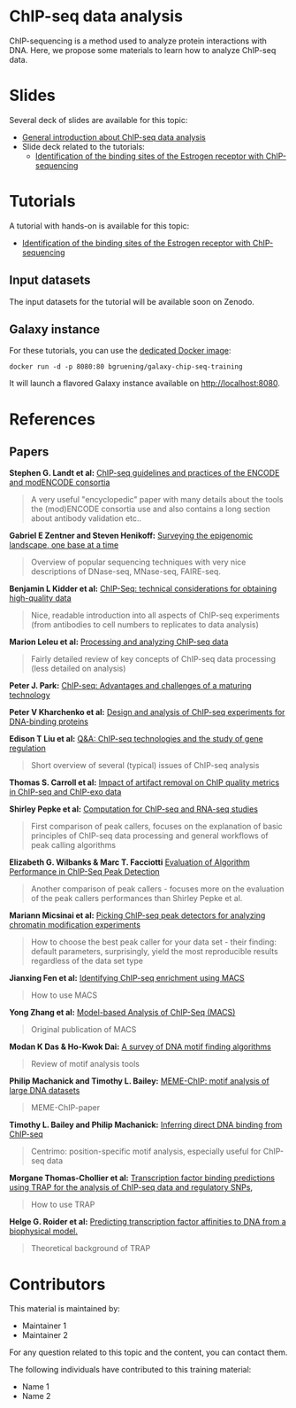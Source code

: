 ChIP-seq data analysis
======================

ChIP-sequencing is a method used to analyze protein interactions with DNA.
Here, we propose some materials to learn how to analyze ChIP-seq data.

# Slides

Several deck of slides are available for this topic:

- [General introduction about ChIP-seq data analysis](http://bgruening.github.io/training-material/ChIP-Seq/slides/)
- Slide deck related to the tutorials:
    - [Identification of the binding sites of the Estrogen receptor with ChIP-sequencing](http://bgruening.github.io/training-material/ChIP-Seq/slides/estrogen_receptor_binding_site_identification.html)

# Tutorials

A tutorial with hands-on is available for this topic:

- [Identification of the binding sites of the Estrogen receptor with ChIP-sequencing](tutorials/estrogen_receptor_binding_site_identification.md)

## Input datasets

The input datasets for the tutorial will be available soon on Zenodo.

## Galaxy instance

For these tutorials, you can use the [dedicated Docker image](docker/README.md):

```
docker run -d -p 8080:80 bgruening/galaxy-chip-seq-training
```

It will launch a flavored Galaxy instance available on
[http://localhost:8080](http://localhost:8080).

# References

## Papers

**Stephen G. Landt et al:** [ChIP-seq guidelines and practices of the ENCODE and modENCODE consortia](http://genome.cshlp.org/content/22/9/1813.long)

> A very useful "encyclopedic" paper with many details about the tools the (mod)ENCODE consortia use and also contains a long section about antibody validation etc..

**Gabriel E Zentner and Steven Henikoff:** [Surveying the epigenomic landscape, one base at a time](http://genomebiology.biomedcentral.com/articles/10.1186/gb-2012-13-10-250)

> Overview of popular sequencing techniques with very nice descriptions of DNase-seq, MNase-seq, FAIRE-seq.

**Benjamin L Kidder et al:** [ChIP-Seq: technical considerations for obtaining high-quality data](http://www.nature.com/ni/journal/v12/n10/abs/ni.2117.html)

> Nice, readable introduction into all aspects of ChIP-seq experiments (from antibodies to cell numbers to replicates to data analysis)

**Marion Leleu et al:** [Processing and analyzing ChIP-seq data](http://bfg.oxfordjournals.org/content/9/5-6/466)

> Fairly detailed review of key concepts of ChIP-seq data processing (less detailed on analysis)

**Peter J. Park:** [ChIP-seq: Advantages and challenges of a maturing technology](http://www.nature.com/nrg/journal/v10/n10/full/nrg2641.html)

**Peter V Kharchenko et al:** [Design and analysis of ChIP-seq experiments for DNA-binding proteins](http://www.nature.com/nbt/journal/v26/n12/full/nbt.1508.html)

**Edison T Liu et al:** [Q&A: ChIP-seq technologies and the study of gene regulation](http://bmcbiol.biomedcentral.com/articles/10.1186/1741-7007-8-56)

> Short overview of several (typical) issues of ChIP-seq analysis

**Thomas S. Carroll et al:**  [Impact of artifact removal on ChIP quality metrics in ChIP-seq and ChIP-exo data](http://journal.frontiersin.org/article/10.3389/fgene.2014.00075/full)

**Shirley Pepke et al:** [Computation for ChIP-seq and RNA-seq studies](http://www.nature.com/nmeth/journal/v6/n11s/full/nmeth.1371.html)

> First comparison of peak callers, focuses on the explanation of basic principles of ChIP-seq data processing and general workflows of peak calling algorithms

**Elizabeth G. Wilbanks & Marc T. Facciotti** [Evaluation of Algorithm Performance in ChIP-Seq Peak Detection](http://journals.plos.org/plosone/article?id=10.1371/journal.pone.0011471)

> Another comparison of peak callers - focuses more on the evaluation of the peak callers performances than Shirley Pepke et al.

**Mariann Micsinai et al:** [Picking ChIP-seq peak detectors for analyzing chromatin modification experiments](http://nar.oxfordjournals.org/content/40/9/e70.full)

> How to choose the best peak caller for your data set - their finding: default parameters, surprisingly, yield the most reproducible results regardless of the data set type

**Jianxing Fen et al:** [Identifying ChIP-seq enrichment using MACS](http://www.nature.com/nprot/journal/v7/n9/abs/nprot.2012.101.html)

> How to use MACS

**Yong Zhang et al:** [Model-based Analysis of ChIP-Seq (MACS)](http://genomebiology.biomedcentral.com/articles/10.1186/gb-2008-9-9-r137)

> Original publication of MACS

**Modan K Das & Ho-Kwok Dai:** [A survey of DNA motif finding algorithms](http://bmcbioinformatics.biomedcentral.com/articles/10.1186/1471-2105-8-S7-S21)

> Review of motif analysis tools

**Philip Machanick and Timothy L. Bailey:** [MEME-ChIP: motif analysis of large DNA datasets](http://bioinformatics.oxfordjournals.org/content/27/12/1696.short)

> MEME-ChIP-paper

**Timothy L. Bailey and Philip Machanick:** [Inferring direct DNA binding from ChIP-seq](http://nar.oxfordjournals.org/content/40/17/e128)

> Centrimo: position-specific motif analysis, especially useful for ChIP-seq data

**Morgane Thomas-Chollier et al:** [Transcription factor binding predictions using TRAP for the analysis of ChIP-seq data and regulatory SNPs](http://www.nature.com/nprot/journal/v6/n12/abs/nprot.2011.409.html),

> How to use TRAP

**Helge G. Roider et al:** [Predicting transcription factor affinities to DNA from a biophysical model.](http://bioinformatics.oxfordjournals.org/content/23/2/134.short)

> Theoretical background of TRAP

# Contributors

This material is maintained by:

- Maintainer 1
- Maintainer 2

For any question related to this topic and the content, you can contact them.

The following individuals have contributed to this training material:

- Name 1
- Name 2

